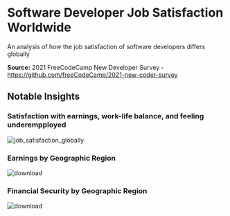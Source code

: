 # Software Developer Job Satisfaction Worldwide
An analysis of how the job satisfaction of software developers differs globally

**Source:** 2021 FreeCodeCamp New Developer Survey - https://github.com/freeCodeCamp/2021-new-coder-survey

## Notable Insights
### Satisfaction with earnings, work-life balance, and feeling underempployed
![job_satisfaction_globally](https://user-images.githubusercontent.com/37257304/163730602-7bf5136a-4d5e-4d19-8531-9784547a5ef6.png)
### Earnings by Geographic Region
![download](https://user-images.githubusercontent.com/37257304/163645816-2589ab67-b587-4a07-9e42-93fbde4773fd.png)
### Financial Security by Geographic Region
![download](https://user-images.githubusercontent.com/37257304/163645987-fe21621d-ff7b-4cdc-91ed-a6d03419198f.png)
